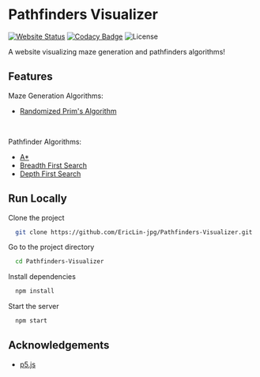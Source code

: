 # Pathfinders Visualizer

[![Website Status](https://img.shields.io/website?down_color=lightgrey&down_message=offline&style=flat&up_color=blue&up_message=online&url=https%3A%2F%2Fericlin-jpg.github.io%2FPathfinders-Visualizer%2F)](https://ericlin-jpg.github.io/Pathfinders-Visualizer/) [![Codacy Badge](https://app.codacy.com/project/badge/Grade/be70cdaa95cf419b8576eca198955bd8)](https://app.codacy.com/gh/EricLin-jpg/Pathfinders-Visualizer/dashboard?utm_source=gh&utm_medium=referral&utm_content=&utm_campaign=Badge_grade) ![License](https://img.shields.io/github/license/EricLin-jpg/Pathfinders-Visualizer)

A website visualizing maze generation and pathfinders algorithms!

## Features
Maze Generation Algorithms:
- [Randomized Prim's Algorithm](https://en.wikipedia.org/wiki/Prim%27s_algorithm)

<br/>

Pathfinder Algorithms:
- [A*](https://en.wikipedia.org/wiki/A*_search_algorithm)
- [Breadth First Search](https://en.wikipedia.org/wiki/Breadth-first_search)
- [Depth First Search](https://en.wikipedia.org/wiki/Depth-first_search)

## Run Locally

Clone the project

```bash
  git clone https://github.com/EricLin-jpg/Pathfinders-Visualizer.git
```

Go to the project directory

```bash
  cd Pathfinders-Visualizer
```

Install dependencies

```bash
  npm install
```

Start the server

```bash
  npm start
```


## Acknowledgements

 - [p5.js](https://github.com/processing/p5.js)
